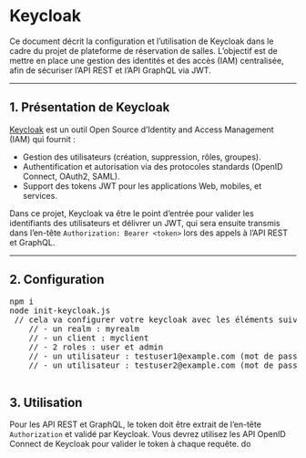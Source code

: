 # Keycloak

Ce document décrit la configuration et l’utilisation de Keycloak dans le cadre du projet de plateforme de réservation de salles. L’objectif est de mettre en place une gestion des identités et des accès (IAM) centralisée, afin de sécuriser l’API REST et l’API GraphQL via JWT.

---

## 1. Présentation de Keycloak

[Keycloak](https://www.keycloak.org/) est un outil Open Source d’Identity and Access Management (IAM) qui fournit :
- Gestion des utilisateurs (création, suppression, rôles, groupes).
- Authentification et autorisation via des protocoles standards (OpenID Connect, OAuth2, SAML).
- Support des tokens JWT pour les applications Web, mobiles, et services.

Dans ce projet, Keycloak va être le point d’entrée pour valider les identifiants des utilisateurs et délivrer un JWT, qui sera ensuite transmis dans l’en-tête `Authorization: Bearer <token>` lors des appels à l’API REST et GraphQL.

---

## 2. Configuration
 <pre>
npm i 
node init-keycloak.js
 // cela va configurer votre keycloak avec les éléments suivant : 
    // - un realm : myrealm
    // - un client : myclient
    // - 2 roles : user et admin
    // - un utilisateur : testuser1@example.com (mot de passe : password) avec le role user
    // - un utilisateur : testuser2@example.com (mot de passe : password) avec le role admin

</pre>

## 3. Utilisation
Pour les API REST et GraphQL, le token doit être extrait de l’en-tête `Authorization` et validé par Keycloak.
Vous devrez utilisez les API OpenID Connect de Keycloak pour valider le token à chaque requête.
do

